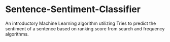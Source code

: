# Sentence-Sentiment-Classifier
An introductory Machine Learning algorithm utilizing Tries to predict the sentiment of a sentence based on ranking score from search and frequency algorithms. 
